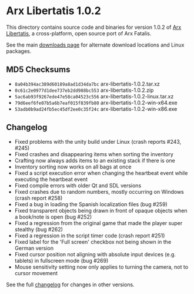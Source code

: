 
# Arx Libertatis 1.0.2

This directory contains source code and binaries for version 1.0.2 of [Arx Libertatis](https://arx-libertatis.org/), a cross-platform, open source port of Arx Fatalis.

See the main [downloads page](https://wiki.arx-libertatis.org/Download) for alternate download locations and Linux packages.

## MD5 Checksums

* `8a04b394ac389d60189a8ad1d34da7bc`  arx-libertatis-1.0.2.tar.xz
* `0c61c2e0977d1dee737eb2dd988bc553`  arx-libertatis-1.0.2.zip
* `5ac6ab93f9267ede47e58ca04523c556`  arx-libertatis-1.0.2-linux.tar.xz
* `79d6eef6fe07b5a6b7eaf015f839fb80`  arx-libertatis-1.0.2-win-x64.exe
* `53adb0b9ad24fb5ec45df2ee0c35f24c`  arx-libertatis-1.0.2-win-x86.exe

## Changelog

* Fixed problems with the unity build under Linux (crash reports #243, #245)
* Fixed crashes and disappearing items when sorting the inventory
* Crafting now always adds items to an existing stack if there is one
* Inventory sorting now works on all bags at once
* Fixed a script execution error when changing the heartbeat event while executing the heartbeat event
* Fixed compile errors with older Qt and SDL versions
* Fixed crashes due to random numbers, mostly occurring on Windows (crash report #258)
* Fixed a bug in loading the Spanish localization files (bug #259)
* Fixed transparent objects being drawn in front of opaque objects when a book/note is open (bug #252)
* Fixed a regression from the original game that made the player super stealthy (bug #262)
* Fixed a regression in the script timer code (crash report #251)
* Fixed label for the 'Full screen' checkbox not being shown in the German version
* Fixed cursor position not aligning with absolute input devices (e.g. tablets) in fullscreen mode (bug #269)
* Mouse sensitivity setting now only applies to turning the camera, not to cursor movement

See the full [changelog](https://wiki.arx-libertatis.org/Changelog) for changes in other versions.
